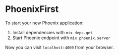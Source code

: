 # PhoenixFirst

To start your new Phoenix application:

1. Install dependencies with `mix deps.get`
2. Start Phoenix endpoint with `mix phoenix.server`

Now you can visit `localhost:4000` from your browser.

